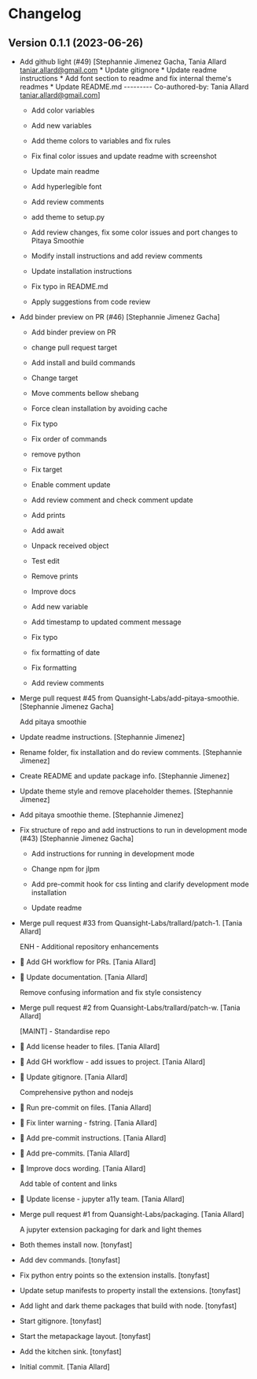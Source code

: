 # Changelog

<!-- <START NEW CHANGELOG ENTRY> -->

<!-- <END NEW CHANGELOG ENTRY> -->

## Version 0.1.1 (2023-06-26)

- Add github light (#49) [Stephannie Jimenez Gacha, Tania Allard
  <taniar.allard@gmail.com>  * Update gitignore  * Update readme
  instructions  * Add font section to readme and fix internal theme's
  readmes  * Update README.md  ---------  Co-authored-by: Tania Allard
  <taniar.allard@gmail.com>]

  * Add color variables

  * Add new variables

  * Add theme colors to variables and fix rules

  * Fix final color issues and update readme with screenshot

  * Update main readme

  * Add hyperlegible font

  * Add review comments

  * add theme to setup.py

  * Add review changes, fix some color issues and port changes to Pitaya Smoothie

  * Modify install instructions and add review comments

  * Update installation instructions

  * Fix typo in README.md

  * Apply suggestions from code review
- Add binder preview on PR (#46) [Stephannie Jimenez Gacha]

  * Add binder preview on PR

  * change pull request target

  * Add install and build commands

  * Change target

  * Move comments bellow shebang

  * Force clean installation by avoiding cache

  * Fix typo

  * Fix order of commands

  * remove python

  * Fix target

  * Enable comment update

  * Add review comment and check comment update

  * Add prints

  * Add await

  * Unpack received object

  * Test edit

  * Remove prints

  * Improve docs

  * Add new variable

  * Add timestamp to updated comment message

  * Fix typo

  * fix formatting of date

  * Fix formatting

  * Add review comments
- Merge pull request #45 from Quansight-Labs/add-pitaya-smoothie.
  [Stephannie Jimenez Gacha]

  Add pitaya smoothie
- Update readme instructions. [Stephannie Jimenez]
- Rename folder, fix installation and do review comments. [Stephannie
  Jimenez]
- Create README and update package info. [Stephannie Jimenez]
- Update theme style and remove placeholder themes. [Stephannie Jimenez]
- Add pitaya smoothie theme. [Stephannie Jimenez]
- Fix structure of repo and add instructions to run in development mode
  (#43) [Stephannie Jimenez Gacha]

  * Add instructions for running in development mode

  * Change npm for jlpm

  * Add pre-commit hook for css linting and clarify development mode installation

  * Update readme
- Merge pull request #33 from Quansight-Labs/trallard/patch-1. [Tania
  Allard]

  ENH - Additional repository enhancements
- :construction_worker: Add GH workflow for PRs. [Tania Allard]
- :memo: Update documentation. [Tania Allard]

  Remove confusing information and fix style consistency
- Merge pull request #2 from Quansight-Labs/trallard/patch-w. [Tania
  Allard]

  [MAINT] - Standardise repo
- :page_facing_up: Add license header to files. [Tania Allard]
- :construction_worker: Add GH workflow - add issues to project. [Tania
  Allard]
- :see_no_evil: Update gitignore. [Tania Allard]

  Comprehensive python and nodejs
- :rotating_light: Run pre-commit on files. [Tania Allard]
- :rotating_light: Fix linter warning - fstring. [Tania Allard]
- :memo: Add pre-commit instructions. [Tania Allard]
- :wrench: Add pre-commits. [Tania Allard]
- :memo: Improve docs wording. [Tania Allard]

  Add table of content and links
- :page_facing_up: Update license - jupyter a11y team. [Tania Allard]
- Merge pull request #1 from Quansight-Labs/packaging. [Tania Allard]

  A jupyter extension packaging for dark and light themes
- Both themes install now. [tonyfast]
- Add dev commands. [tonyfast]
- Fix python entry points so the extension installs. [tonyfast]
- Update setup manifests to property install the extensions. [tonyfast]
- Add light and dark theme packages that build with node. [tonyfast]
- Start gitignore. [tonyfast]
- Start the metapackage layout. [tonyfast]
- Add the kitchen sink. [tonyfast]
- Initial commit. [Tania Allard]
